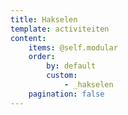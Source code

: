 ```yaml
---
title: Hakselen
template: activiteiten
content:
    items: @self.modular
    order:
        by: default
        custom:
            - _hakselen
    pagination: false
---
```

